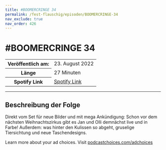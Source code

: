 ```yaml
---
title: #BOOMERCRINGE 34
permalink: /fest-flauschig/episoden/BOOMERCRINGE-34
nav_exclude: true
nav_order: 426
---
```


# #BOOMERCRINGE 34
<table class="resp-table dcf-table dcf-table-responsive dcf-table-bordered dcf-table-striped dcf-w-100%">
                    <tbody>
                        <tr>
                            <th scope="row">Veröffentlich am:</th>
                            <td data-label="Veröffentlich am:">23. August 2022</td>
                        </tr>
                        <tr>
                            <th scope="row">Länge </th>
                            <td data-label="Länge ">27 Minuten</td>
                        </tr><tr>
                                <th scope="row">Spotify Link</th>
                                <td data-label="Spotify Link"><a href="https://open.spotify.com/episode/6RLPXvdHowT9Zbv7Hqmaf4">Spotify Link</a></td>
                            </tr></tbody>
                </table>

***

## Beschreibung der Folge

<div>
<p>Direkt vom Set für neue Bilder und mit mega Ankündigung: Schon vor dem nächsten Weihnachtszirkus gibt es Jan und Olli demnächst live und in Farbe! Außerdem: was hinter den Kulissen so abgeht, gruselige Tiersichtung und neue Taschendesigns.</p><p> </p><p>Learn more about your ad choices. Visit <a href="https://podcastchoices.com/adchoices" rel="nofollow">podcastchoices.com/adchoices</a></p>  
</div>

